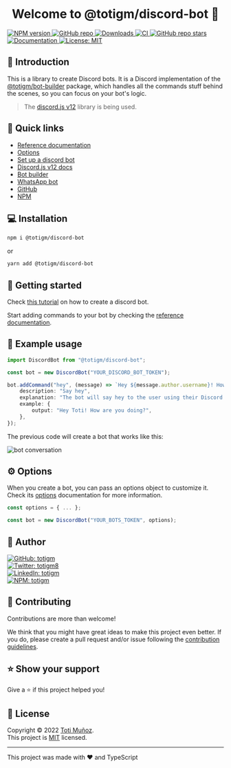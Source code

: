 <h1 align="center">Welcome to <b>@totigm/discord-bot</b> 👋</h1>

<p>
  <a href="https://www.npmjs.com/package/@totigm/discord-bot" target="_blank">
    <img alt="NPM version" src="https://img.shields.io/npm/v/@totigm/discord-bot">
  </a>
  <a href="https://github.com/totigm/discord-bot" target="_blank">
    <img alt="GitHub repo" src="https://img.shields.io/badge/GitHub-@totigm/discord--bot-green?style=flat&logo=github">
  </a>
  <a href="https://www.npmjs.com/package/@totigm/discord-bot" target="_blank">
    <img alt="Downloads" src="https://img.shields.io/npm/dt/@totigm/discord-bot" />
  </a>
  <a href="https://github.com/totigm/discord-bot/actions/workflows/main.yml" target="_blank">
    <img alt="CI" src="https://github.com/totigm/discord-bot/actions/workflows/main.yml/badge.svg" />
  </a>
  <a href="https://github.com/totigm/discord-bot/stargazers" target="_blank">
    <img alt="GitHub repo stars" src="https://img.shields.io/github/stars/totigm/discord-bot?style=flat">
  </a>
  <a href="https://github.com/totigm/discord-bot#readme" target="_blank">
    <img alt="Documentation" src="https://img.shields.io/badge/documentation-yes-brightgreen" />
  </a>
  <a href="https://github.com/totigm/discord-bot/blob/main/LICENSE" target="_blank">
    <img alt="License: MIT" src="https://img.shields.io/github/license/totigm/discord-bot" />
  </a>
</p>

## 📄 Introduction

This is a library to create Discord bots. It is a Discord implementation of the [@totigm/bot-builder](https://www.npmjs.com/package/@totigm/bot-builder) package, which handles all the commands stuff behind the scenes, so you can focus on your bot's logic.

> The [discord.js v12](https://v12.discordjs.guide) library is being used.

## 🔗 Quick links

- [Reference documentation](./docs/reference.md)
- [Options](#⚙️-options)
- [Set up a discord bot](https://v12.discordjs.guide/preparations/setting-up-a-bot-application.html)
- [Discord.js v12 docs](https://v12.discordjs.guide)
- [Bot builder](https://www.npmjs.com/package/@totigm/bot-builder)
- [WhatsApp bot](https://www.npmjs.com/package/@totigm/whatsapp-bot)
- [GitHub](https://github.com/totigm/discord-bot#readme)
- [NPM](https://www.npmjs.com/package/@totigm/discord-bot)

## 💻 Installation

```sh
npm i @totigm/discord-bot
```

or

```sh
yarn add @totigm/discord-bot
```

## 🚀 Getting started

Check [this tutorial](https://v12.discordjs.guide/preparations/setting-up-a-bot-application.html) on how to create a discord bot.

Start adding commands to your bot by checking the [reference documentation](./docs/reference.md).

## 🤖 Example usage

```ts
import DiscordBot from "@totigm/discord-bot";

const bot = new DiscordBot("YOUR_DISCORD_BOT_TOKEN");

bot.addCommand("hey", (message) => `Hey ${message.author.username}! How are you doing?`, {
    description: "Say hey",
    explanation: "The bot will say hey to the user using their Discord's name",
    example: {
        output: "Hey Toti! How are you doing?",
    },
});
```

The previous code will create a bot that works like this:

![bot conversation](https://user-images.githubusercontent.com/64804554/185241227-632860a8-9039-4deb-86a6-73de12fc4645.png)

## ⚙️ Options

When you create a bot, you can pass an options object to customize it. Check its [options](./docs/options.md) documentation for more information.

```ts
const options = { ... };

const bot = new DiscordBot("YOUR_BOTS_TOKEN", options);
```

## 👤 Author

<a href="https://github.com/totigm" target="_blank">
  <img alt="GitHub: totigm" src="https://img.shields.io/github/followers/totigm?label=Follow @totigm&style=social">
</a>
<br>
<a href="https://twitter.com/totigm8" target="_blank">
  <img alt="Twitter: totigm8" src="https://img.shields.io/twitter/follow/totigm8?style=social" />
</a>
<br>
<a href="https://linkedin.com/in/totigm" target="_blank">
  <img alt="LinkedIn: totigm" src="https://img.shields.io/badge/LinkedIn-@totigm-green?style=social&logo=linkedin" />
</a>
<br>
<a href="https://www.npmjs.com/~totigm" target="_blank">
  <img alt="NPM: totigm" src="https://img.shields.io/badge/NPM-@totigm-green?style=social&logo=npm" />
</a>

## 🤝 Contributing

Contributions are more than welcome!

We think that you might have great ideas to make this project even better. If you do, please create a pull request and/or issue following the [contribution guidelines](./docs/CONTRIBUTING.md).

## ⭐️ Show your support

Give a ⭐️ if this project helped you!

## 📝 License

Copyright © 2022 [Toti Muñoz](https://github.com/totigm).<br />
This project is [MIT](https://github.com/totigm/discord-bot/blob/master/LICENSE) licensed.

---

This project was made with ❤ and TypeScript
